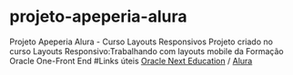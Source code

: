 # projeto-apeperia-alura
Projeto Apeperia Alura - Curso Layouts Responsivos
Projeto criado no curso Layouts Responsivo:Trabalhando com layouts mobile da Formação Oracle One-Front End 
#Links úteis
[Oracle Next Education](https://www.oracle.com/br/education/oracle-next-education/) /
[Alura](https://www.alura.com.br/)
